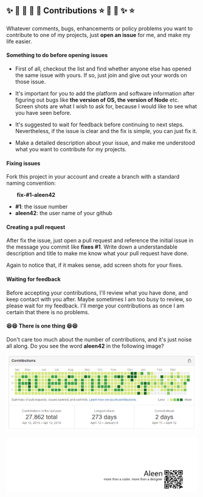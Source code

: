 ## :sparkles: :dizzy: :star2: :star2: :star2: Contributions :star: :star2: :dizzy: :sparkles:  :star: 
Whatever comments, bugs, enhancements or policy problems you want to contribute to one of my projects, just **open an issue** for me, and make my life easier.

#### Something to do before opening issues

- First of all, checkout the list and find whether anyone else has opened the same issue with yours. If so, just join and give out your words on those issue.

- It's important for you to add the platform and software information after figuring out bugs like **the version of OS, the version of Node** etc. Screen shots are what I wish to ask for, because I would like to see what you have seen before.

- It's suggested to wait for feedback before continuing to next steps. Nevertheless, if the issue is clear and the fix is simple, you can just fix it.

- Make a detailed description about your issue, and make me understood what you want to contribute for my projects.

#### Fixing issues

Fork this project in your account and create a branch with a standard naming convention:

&nbsp; &nbsp; &nbsp; &nbsp;**fix-#1-aleen42**

- **#1**: the issue number
- **aleen42**: the user name of your github

#### Creating a pull request

After fix the issue, just open a pull request and reference the initial issue in the message you commit like **fixes #1**. Write down a understandable description and title to make me know what your pull request have done.

Again to notice that, if it makes sense, add screen shots for your fixes.

#### Waiting for feedback

Before accepting your contributions, I'll review what you have done, and keep contact with you after. Maybe sometimes I am too busy to review, so please wait for my feedback. I'll merge your contributions as once I am certain that there is no problems.

#### :laughing::laughing: There is one thing :laughing::laughing:

Don't care too much about the number of contributions, and it's just noise all along. Do you see the word **aleen42** in the following image?

<img src="./contribution.png">

<a href="http://aleen42.github.io/" target="_blank" ><img src="./pic/tail.gif"></a>
